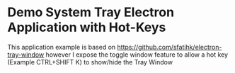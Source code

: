<h1>Demo System Tray Electron Application with Hot-Keys</h1>

This application example is based on <a href="https://github.com/sfatihk/electron-tray-window">https://github.com/sfatihk/electron-tray-window</a> however I expose the toggle window feature to allow a hot key (Example CTRL+SHIFT K) to show/hide the Tray Window
